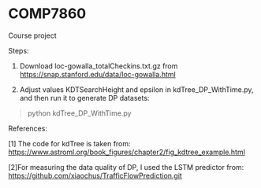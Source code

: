 # COMP7860
Course project

Steps: 
1. Download loc-gowalla_totalCheckins.txt.gz from 
https://snap.stanford.edu/data/loc-gowalla.html

2. Adjust values KDTSearchHeight and epsilon in kdTree_DP_WithTime.py, and then run it to generate DP datasets: 
>python kdTree_DP_WithTime.py

References: 

[1] The code for kdTree is taken from: 
https://www.astroml.org/book_figures/chapter2/fig_kdtree_example.html

[2]For measuring the data quality of DP, I used the LSTM predictor from: 
https://github.com/xiaochus/TrafficFlowPrediction.git
